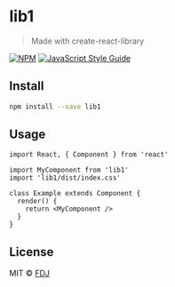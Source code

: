 # lib1

> Made with create-react-library

[![NPM](https://img.shields.io/npm/v/lib1.svg)](https://www.npmjs.com/package/lib1) [![JavaScript Style Guide](https://img.shields.io/badge/code_style-standard-brightgreen.svg)](https://standardjs.com)

## Install

```bash
npm install --save lib1
```

## Usage

```tsx
import React, { Component } from 'react'

import MyComponent from 'lib1'
import 'lib1/dist/index.css'

class Example extends Component {
  render() {
    return <MyComponent />
  }
}
```

## License

MIT © [FDJ](https://github.com/FDJ)
